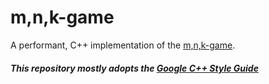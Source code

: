 # m,n,k-game
A performant, C++ implementation of the [m,n,k-game](https://en.wikipedia.org/wiki/m,n,k-game).

##### This repository mostly adopts the [Google C++ Style Guide](https://google.github.io/styleguide/cppguide.html)
